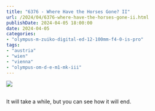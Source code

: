 ```yaml
---
title: "6376 - Where Have the Horses Gone? II"
url: /2024/04/6376-where-have-the-horses-gone-ii.html
publishDate: 2024-04-05 18:00:00
date: 2024-04-05
categories:
- "olympus-m-zuiko-digital-ed-12-100mm-f4-0-is-pro"
tags:
- "austria"
- "wien"
- "vienna"
- "olympus-om-d-e-m1-mk-iii"
---
```

<div class="container">
<div class="center"><a target="_blank" href="https://d25zfm9zpd7gm5.cloudfront.net/1200x1200/2020/20200823_144515_lr.jpg"><img class="webfeedsFeaturedVisual" src="https://d25zfm9zpd7gm5.cloudfront.net/0600x0600/2020/20200823_144515_lr.jpg" /></a></div>
</div>
<br />

It will take a while, but you can see how it will end.

